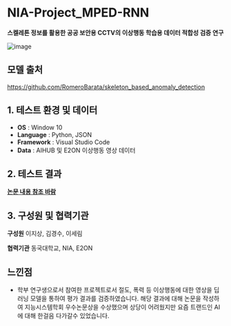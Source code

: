 # NIA-Project_MPED-RNN
**스켈레톤 정보를 활용한 공공 보안용 CCTV의 이상행동 학습용 데이터 적합성 검증 연구**

![image](https://user-images.githubusercontent.com/76837780/164228817-df96844a-e83d-4273-8266-57296a1aa6ad.png)

## 모델 출처
https://github.com/RomeroBarata/skeleton_based_anomaly_detection

## 1. 테스트 환경 및 데이터
- **OS** : Window 10
- **Language** : Python, JSON
- **Framework** : Visual Studio Code
- **Data** : AIHUB 및 E2ON 이상행동 영상 데이터

## 2. 테스트 결과
[**논문 내용 참조 바람**](https://github.com/Lee-jisang/NIA-Project_MPED-RNN/blob/main/%ED%95%9C%EA%B5%AD%EC%A7%80%EB%8A%A5%EC%8B%9C%EC%8A%A4%ED%85%9C%ED%95%99%ED%9A%8C%20%EB%85%BC%EB%AC%B8.pdf)   
 
## 3. 구성원 및 협력기관

**구성원**
이지상, 김경수, 이세림

**협력기관**
동국대학교, NIA, E2ON


## 느낀점

- 학부 연구생으로서 참여한 프로젝트로서 절도, 폭력 등 이상행동에 대한 영상을 딥러닝 모델을 통하여 평가 결과를 검증하였습니다. 해당 결과에 대해 논문을 작성하여 지능시스템학회 우수논문상을 수상했으며 상당이 어려웠지만 요즘 트랜드인 AI에 대해 한걸음 다가갈수 있었습니다.
